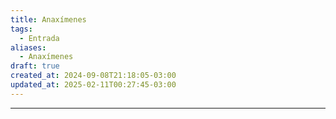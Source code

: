 ```yaml
---
title: Anaxímenes
tags:
  - Entrada
aliases:
  - Anaxímenes
draft: true
created_at: 2024-09-08T21:18:05-03:00
updated_at: 2025-02-11T00:27:45-03:00
---
```



---

